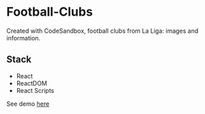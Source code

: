 # Football-Clubs

Created with CodeSandbox, football clubs from La Liga: images and information.

## Stack
 - React
 - ReactDOM
 - React Scripts

See demo <a href="https://kk1k5.csb.app/" target="_blank">here</a>
